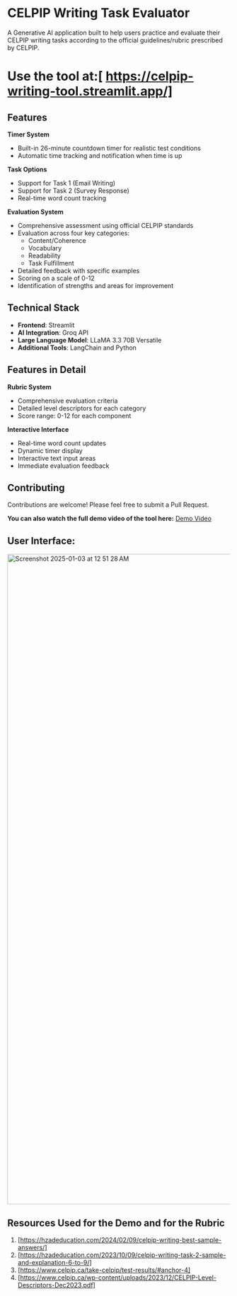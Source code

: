 # CELPIP Writing Task Evaluator

A Generative AI application built to help users practice and evaluate their CELPIP writing tasks according to the official guidelines/rubric prescribed by CELPIP.
# Use the tool at:[ https://celpip-writing-tool.streamlit.app/]
## Features

**Timer System**
- Built-in 26-minute countdown timer for realistic test conditions
- Automatic time tracking and notification when time is up

**Task Options**
- Support for Task 1 (Email Writing)
- Support for Task 2 (Survey Response)
- Real-time word count tracking

**Evaluation System**
- Comprehensive assessment using official CELPIP standards
- Evaluation across four key categories:
  - Content/Coherence
  - Vocabulary
  - Readability
  - Task Fulfillment
- Detailed feedback with specific examples
- Scoring on a scale of 0-12
- Identification of strengths and areas for improvement

## Technical Stack

- **Frontend**: Streamlit
- **AI Integration**: Groq API
- **Large Language Model**: LLaMA 3.3 70B Versatile
- **Additional Tools**: LangChain and Python 

## Features in Detail

**Rubric System**

- Comprehensive evaluation criteria
- Detailed level descriptors for each category
- Score range: 0-12 for each component

**Interactive Interface**
- Real-time word count updates
- Dynamic timer display
- Interactive text input areas
- Immediate evaluation feedback

## Contributing

Contributions are welcome! Please feel free to submit a Pull Request.


**You can also watch the full demo video of the tool here:**
[Demo Video]( https://drive.google.com/file/d/1STpzSbeNAGqOUFyd107b8m2v_3cm6i_q/view?usp=drive_link)
## User Interface:
<img width="1470" alt="Screenshot 2025-01-03 at 12 51 28 AM" src="https://github.com/user-attachments/assets/0e7c3f68-396a-4b7e-a84d-ebb36d3f5599" />


## Resources Used for the Demo and for the Rubric
1. [https://hzadeducation.com/2024/02/09/celpip-writing-best-sample-answers/]
2. [https://hzadeducation.com/2023/10/09/celpip-writing-task-2-sample-and-explanation-6-to-9/]
3. [https://www.celpip.ca/take-celpip/test-results/#anchor-4]
4. [https://www.celpip.ca/wp-content/uploads/2023/12/CELPIP-Level-Descriptors-Dec2023.pdf]
